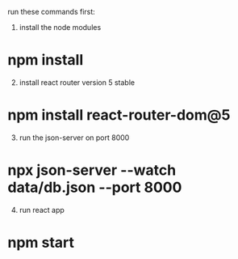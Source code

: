 run these commands first:

1. install the node modules 
# npm install
2. install react router version 5 stable
# npm install react-router-dom@5
3. run the json-server on port 8000
# npx json-server --watch data/db.json --port 8000
4. run react app
# npm start
